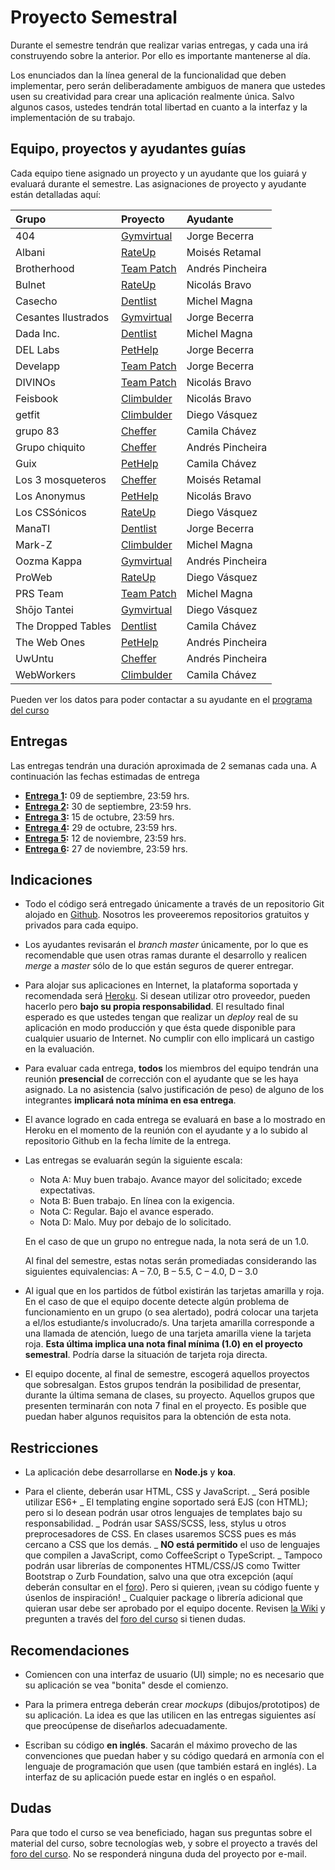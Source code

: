 # Proyecto Semestral

Durante el semestre tendrán que realizar varias entregas, y cada una irá construyendo sobre la anterior. Por ello es importante mantenerse al día.

Los enunciados dan la línea general de la funcionalidad que deben implementar, pero serán deliberadamente ambiguos de manera que ustedes usen su creatividad para crear una aplicación realmente única. Salvo algunos casos, ustedes tendrán total libertad en cuanto a la interfaz y la implementación de su trabajo.

## Equipo, proyectos y ayudantes guías

Cada equipo tiene asignado un proyecto y un ayudante que los guiará y evaluará durante el semestre. Las asignaciones de proyecto y ayudante están detalladas aquí:

| Grupo               | Proyecto                                                                                         | Ayudante         |
| :------------------ | :----------------------------------------------------------------------------------------------- | :--------------- |
| 404                 | [Gymvirtual](https://drive.google.com/file/d/114ZpPnVGoyF61ECVg-0bjZQ0c4fq4yNH/view?usp=sharing) | Jorge Becerra    |
| Albani              | [RateUp](https://drive.google.com/file/d/1pIGzFwwWueyIgEWA7IBtIu7NQEp-EJKl/view?usp=sharing)     | Moisés Retamal   |
| Brotherhood         | [Team Patch](https://drive.google.com/file/d/1FScvSYJQSRfsgYNPbPLocIBWDtknFO83/view?usp=sharing) | Andrés Pincheira |
| Bulnet              | [RateUp](https://drive.google.com/file/d/1pIGzFwwWueyIgEWA7IBtIu7NQEp-EJKl/view?usp=sharing)     | Nicolás Bravo    |
| Casecho             | [Dentlist](https://drive.google.com/file/d/1C5ItAGDn5QclM6vL25BbZFIYmIBQdhqs/view?usp=sharing)   | Michel Magna     |
| Cesantes Ilustrados | [Gymvirtual](https://drive.google.com/file/d/114ZpPnVGoyF61ECVg-0bjZQ0c4fq4yNH/view?usp=sharing) | Jorge Becerra    |
| Dada Inc.           | [Dentlist](https://drive.google.com/file/d/1C5ItAGDn5QclM6vL25BbZFIYmIBQdhqs/view?usp=sharing)   | Michel Magna     |
| DEL Labs            | [PetHelp](https://drive.google.com/file/d/17x2Pv7swN8eGE6uOXVV34bwEUM9QjHqs/view?usp=sharing)    | Jorge Becerra    |
| Develapp            | [Team Patch](https://drive.google.com/file/d/1FScvSYJQSRfsgYNPbPLocIBWDtknFO83/view?usp=sharing) | Jorge Becerra    |
| DIVINOs             | [Team Patch](https://drive.google.com/file/d/1FScvSYJQSRfsgYNPbPLocIBWDtknFO83/view?usp=sharing) | Nicolás Bravo    |
| Feisbook            | [Climbulder](https://drive.google.com/file/d/1wqYDyuygdjH-vsfrSl0p5Z6QEiOLYOk1/view?usp=sharing) | Nicolás Bravo    |
| getfit              | [Climbulder](https://drive.google.com/file/d/1wqYDyuygdjH-vsfrSl0p5Z6QEiOLYOk1/view?usp=sharing) | Diego Vásquez    |
| grupo 83            | [Cheffer](https://drive.google.com/file/d/1cMX9bCfoXrPjjl5oRpps-6VfMLRF9N9F/view?usp=sharing)    | Camila Chávez    |
| Grupo chiquito      | [Cheffer](https://drive.google.com/file/d/1cMX9bCfoXrPjjl5oRpps-6VfMLRF9N9F/view?usp=sharing)    | Andrés Pincheira |
| Guix                | [PetHelp](https://drive.google.com/file/d/17x2Pv7swN8eGE6uOXVV34bwEUM9QjHqs/view?usp=sharing)    | Camila Chávez    |
| Los 3 mosqueteros   | [Cheffer](https://drive.google.com/file/d/1cMX9bCfoXrPjjl5oRpps-6VfMLRF9N9F/view?usp=sharing)    | Moisés Retamal   |
| Los Anonymus        | [PetHelp](https://drive.google.com/file/d/17x2Pv7swN8eGE6uOXVV34bwEUM9QjHqs/view?usp=sharing)    | Nicolás Bravo    |
| Los CSSónicos       | [RateUp](https://drive.google.com/file/d/1pIGzFwwWueyIgEWA7IBtIu7NQEp-EJKl/view?usp=sharing)     | Diego Vásquez    |
| ManaTI              | [Dentlist](https://drive.google.com/file/d/1C5ItAGDn5QclM6vL25BbZFIYmIBQdhqs/view?usp=sharing)   | Jorge Becerra    |
| Mark-Z              | [Climbulder](https://drive.google.com/file/d/1wqYDyuygdjH-vsfrSl0p5Z6QEiOLYOk1/view?usp=sharing) | Michel Magna     |
| Oozma Kappa         | [Gymvirtual](https://drive.google.com/file/d/114ZpPnVGoyF61ECVg-0bjZQ0c4fq4yNH/view?usp=sharing) | Andrés Pincheira |
| ProWeb              | [RateUp](https://drive.google.com/file/d/1pIGzFwwWueyIgEWA7IBtIu7NQEp-EJKl/view?usp=sharing)     | Diego Vásquez    |
| PRS Team            | [Team Patch](https://drive.google.com/file/d/1FScvSYJQSRfsgYNPbPLocIBWDtknFO83/view?usp=sharing) | Michel Magna     |
| Shōjo Tantei        | [Gymvirtual](https://drive.google.com/file/d/114ZpPnVGoyF61ECVg-0bjZQ0c4fq4yNH/view?usp=sharing) | Diego Vásquez    |
| The Dropped Tables  | [Dentlist](https://drive.google.com/file/d/1C5ItAGDn5QclM6vL25BbZFIYmIBQdhqs/view?usp=sharing)   | Camila Chávez    |
| The Web Ones        | [PetHelp](https://drive.google.com/file/d/17x2Pv7swN8eGE6uOXVV34bwEUM9QjHqs/view?usp=sharing)    | Andrés Pincheira |
| UwUntu              | [Cheffer](https://drive.google.com/file/d/1cMX9bCfoXrPjjl5oRpps-6VfMLRF9N9F/view?usp=sharing)    | Andrés Pincheira |
| WebWorkers          | [Climbulder](https://drive.google.com/file/d/1wqYDyuygdjH-vsfrSl0p5Z6QEiOLYOk1/view?usp=sharing) | Camila Chávez    |

Pueden ver los datos para poder contactar a su ayudante en el [programa del curso](../../../#equipo)

## Entregas

Las entregas tendrán una duración aproximada de 2 semanas cada una. A continuación las fechas estimadas de entrega

- **[Entrega 1](enunciados/entrega1.md):** 09 de septiembre, 23:59 hrs.
- **[Entrega 2](enunciados/entrega2.md):** 30 de septiembre, 23:59 hrs.
- **[Entrega 3](enunciados/entrega3.md):** 15 de octubre, 23:59 hrs.
- **[Entrega 4](enunciados/entrega4.md):** 29 de octubre, 23:59 hrs.
- **[Entrega 5](enunciados/entrega5.md):** 12 de noviembre, 23:59 hrs.
- **[Entrega 6](enunciados/entrega6.md):** 27 de noviembre, 23:59 hrs.

## Indicaciones

- Todo el código será entregado únicamente a través de un repositorio Git alojado en [Github](https://github.com). Nosotros les proveeremos repositorios gratuitos y privados para cada equipo.

- Los ayudantes revisarán el _branch master_ únicamente, por lo que es recomendable que usen otras ramas durante el desarrollo y realicen _merge_ a _master_ sólo de lo que están seguros de querer entregar.

- Para alojar sus aplicaciones en Internet, la plataforma soportada y recomendada será [Heroku](https://www.heroku.com/). Si desean utilizar otro proveedor, pueden hacerlo pero **bajo su propia responsabilidad**. El resultado final esperado es que ustedes tengan que realizar un _deploy_ real de su aplicación en modo producción y que ésta quede disponible para cualquier usuario de Internet. No cumplir con ello implicará un castigo en la evaluación.

- Para evaluar cada entrega, **todos** los miembros del equipo tendrán una reunión **presencial** de corrección con el ayudante que se les haya asignado. La no asistencia (salvo justificación de peso) de alguno de los integrantes **implicará nota mínima en esa entrega**.

- El avance logrado en cada entrega se evaluará en base a lo mostrado en Heroku en el momento de la reunión con el ayudante y a lo subido al repositorio Github en la fecha límite de la entrega.

- Las entregas se evaluarán según la siguiente escala:
  * Nota A: Muy buen trabajo. Avance mayor del solicitado; excede expectativas.
  * Nota B: Buen trabajo. En línea con la exigencia.
  * Nota C: Regular. Bajo el avance esperado.
  * Nota D: Malo. Muy por debajo de lo solicitado.

  En el caso de que un grupo no entregue nada, la nota será de un 1.0.

  Al final del semestre, estas notas serán promediadas considerando las siguientes equivalencias: A – 7.0, B – 5.5, C – 4.0, D – 3.0

- Al igual que en los partidos de fútbol existirán las tarjetas amarilla y roja. En el caso de que el equipo docente detecte algún problema de funcionamiento en un grupo (o sea alertado), podrá colocar una tarjeta a el/los estudiante/s involucrado/s. Una tarjeta amarilla corresponde a una llamada de atención, luego de una tarjeta amarilla viene la tarjeta roja. **Esta última implica una nota final mínima (1.0) en el proyecto semestral**. Podría darse la situación de tarjeta roja directa.

- El equipo docente, al final de semestre, escogerá aquellos proyectos que sobresalgan. Estos grupos tendrán la posibilidad de presentar, durante la última semana de clases, su proyecto. Aquellos grupos que presenten terminarán con nota 7 final en el proyecto. Es posible que puedan haber algunos requisitos para la obtención de esta nota.

## Restricciones

- La aplicación debe desarrollarse en **Node.js** y **koa**.

- Para el cliente, deberán usar HTML, CSS y JavaScript.
  _ Será posible utilizar ES6+
  _ El templating engine soportado será EJS (con HTML); pero si lo desean podrán usar otros lenguajes de templates bajo su responsabilidad.
  _ Podrán usar SASS/SCSS, less, stylus u otros preprocesadores de CSS. En clases usaremos SCSS pues es más cercano a CSS que los demás.
  _ **NO está permitido** el uso de lenguajes que compilen a JavaScript, como CoffeeScript o TypeScript.
  _ Tampoco podrán usar librerías de componentes HTML/CSS/JS como Twitter Bootstrap o Zurb Foundation, salvo una que otra excepción (aquí deberán consultar en el [foro](../../../#foro)). Pero si quieren, ¡vean su código fuente y úsenlos de inspiración!
  _ Cualquier package o librería adicional que quieran usar debe ser aprobado por el equipo docente. Revisen [la Wiki](../../../wiki/Packages) y pregunten a través del [foro del curso](../../../#foro) si tienen dudas.

## Recomendaciones

- Comiencen con una interfaz de usuario (UI) simple; no es necesario que su aplicación se vea "bonita" desde el comienzo.

- Para la primera entrega deberán crear _mockups_ (dibujos/prototipos) de su aplicación. La idea es que las utilicen en las entregas siguientes así que preocúpense de diseñarlos adecuadamente.

- Escriban su código **en inglés**. Sacarán el máximo provecho de las convenciones que puedan haber y su código quedará en armonía con el lenguaje de programación que usen (que también estará en inglés). La interfaz de su aplicación puede estar en inglés o en español.

## Dudas

Para que todo el curso se vea beneficiado, hagan sus preguntas sobre el material del curso, sobre tecnologías web, y sobre el proyecto a través del [foro del curso](../../../#foro). No se responderá ninguna duda del proyecto por e-mail.
